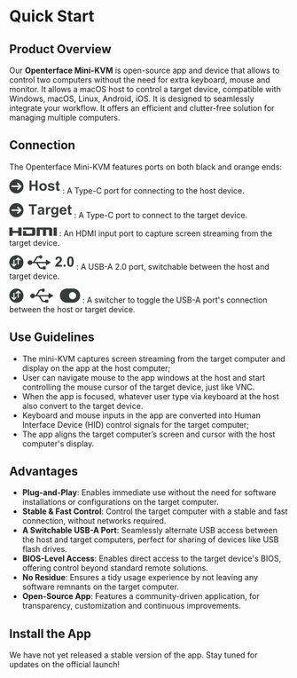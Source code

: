 # Quick Start

## Product Overview

Our **Openterface Mini-KVM** is open-source app and device that allows to control two computers without the need for extra keyboard, mouse and monitor. 
It allows a macOS host to control a target device, compatible with Windows, macOS, Linux, Android, iOS.
It is designed to seamlessly integrate your workflow. It offers an efficient and clutter-free solution for managing multiple computers. 

## Connection

The Openterface Mini-KVM features ports on both black and orange ends:

![Type-C to Host](images/type-c-to-host-2.svg)
:   A Type-C port for connecting to the host device.

![Type-C to Target](images/type-c-to-target-2.svg)
:   A Type-C port to connect to the target device.

![HDMI Port](images/hdmi-port-2.svg)
:   An HDMI input port to capture screen streaming from the target device.

![Switchable USB-A Port](images/switchable-usb-a-port-2.svg)
:   A USB-A 2.0 port, switchable between the host and target device.

![Switcher](images/switcher-2.svg)
:   A switcher to toggle the USB-A port's connection between the host or target device.

    
## Use Guidelines

* The mini-KVM captures screen streaming from the target computer and display on the app at the host computer;
* User can navigate mouse to the app windows at the host and start controlling the mouse cursor of the target device, just like VNC.
* When the app is focused, whatever user type via keyboard at the host also convert to the target device. 
* Keyboard and mouse inputs in the app are converted into Human Interface Device (HID) control signals for the target computer;
* The app aligns the target computer’s screen and cursor with the host computer's display.

## Advantages
* **Plug-and-Play**: Enables immediate use without the need for software installations or configurations on the target computer.
* **Stable & Fast Control**: Control the target computer with a stable and fast connection, without networks required.
* **A Switchable USB-A Port**: Seamlessly alternate USB access between the host and target computers, perfect for sharing of devices like USB flash drives.
* **BIOS-Level Access**: Enables direct access to the target device's BIOS, offering control beyond standard remote solutions.
* **No Residue**: Ensures a tidy usage experience by not leaving any software remnants on the target computer.
* **Open-Source App**: Features a community-driven application, for transparency, customization and continuous improvements.

## Install the App

We have not yet released a stable version of the app. Stay tuned for updates on the official launch! 
